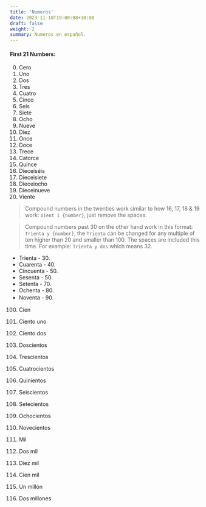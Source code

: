 ```yaml
---
title: 'Numeros'
date: 2023-11-10T19:00:08+10:00
draft: false
weight: 2
summary: Numeros en español.
---
```


#### First 21 Numbers:

0. Cero
1. Uno
2. Dos
3. Tres
4. Cuatro
5. Cinco
6. Seis
7. Siete
8. Ocho
9. Nueve
10. Diez
11. Once
12. Doce
13. Trece
14. Catorce
15. Quince
16. Dieceiséis
17. Dieceisiete
18. Dieceiocho
19. Dieceinueve
20. Viente

> Compound numbers in the twenties work similar to how 16, 17, 18 & 19 work: `Vient i {number}`, just remove the spaces.

> Compound numbers past 30 on the other hand work in this format: `Trienta y {number}`, the `Trienta` can be changed for any multiple of ten higher than 20 and smaller than 100. The spaces are included this time. For example: `Trienta y dos` which means 32.

- Trienta - 30. 
- Cuarenta - 40.
- Cincuenta - 50.
- Sesenta - 50.
- Setenta - 70.
- Ochenta - 80.
- Noventa - 90.
ㅤㅤㅤㅤㅤ

100. Cien
101. Ciento uno
102. Ciento dos
200. Doscientos
300. Trescientos
400. Cuatrocientos
500. Quinientos
600. Seiscientos
700. Setecientos
800. Ochocientos
900. Novecientos

1000. Mil
2000. Dos mil
10000. Diez mil
100000. Cien mil
1000000. Un millón
2000000. Dos millones 